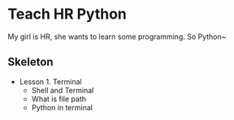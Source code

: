 # Teach HR Python

My girl is HR, she wants to learn some programming. So Python~

## Skeleton

 - Lesson 1. Terminal
   - Shell and Terminal
   - What is file path
   - Python in terminal
